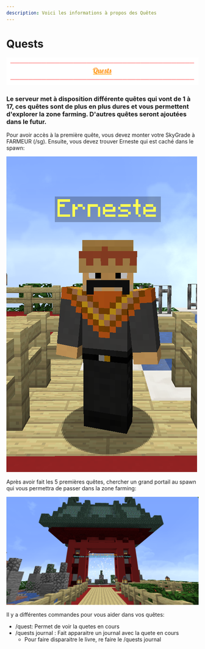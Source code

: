 ```yaml
---
description: Voici les informations à propos des Quêtes
---
```


# Quests

![](../.gitbook/assets/capture-decran-2021-04-13-203324.png)

### Le serveur met à disposition différente quêtes qui vont de 1 à 17, ces quêtes sont de plus en plus dures et vous permettent d'explorer la zone farming. D'autres quêtes seront ajoutées dans le futur.

Pour avoir accès à la première quête, vous devez monter votre SkyGrade à FARMEUR \(/sg\). Ensuite, vous devez trouver Erneste qui est caché dans le spawn:

![](../.gitbook/assets/capture-decran-2021-04-13-204424.png)

Après avoir fait les 5 premières quêtes, chercher un grand portail au spawn qui vous permettra de passer dans la zone farming:

![](../.gitbook/assets/2021-04-13_20.41.36.png)

Il y a différentes commandes pour vous aider dans vos quêtes:

* /quest: Permet de voir la quetes en cours
* /quests journal : Fait apparaitre un journal avec la quete en cours 
  * Pour faire disparaitre le livre, re faire le /quests journal



